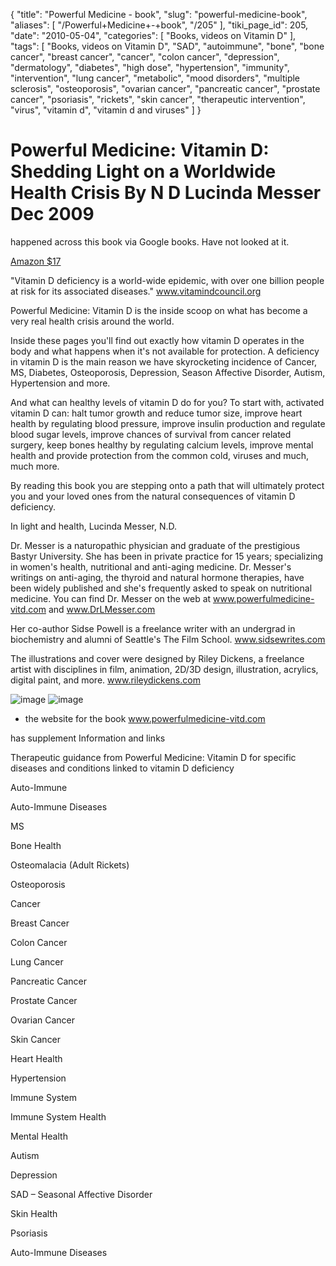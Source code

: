 {
    "title": "Powerful Medicine - book",
    "slug": "powerful-medicine-book",
    "aliases": [
        "/Powerful+Medicine+-+book",
        "/205"
    ],
    "tiki_page_id": 205,
    "date": "2010-05-04",
    "categories": [
        "Books, videos on Vitamin D"
    ],
    "tags": [
        "Books, videos on Vitamin D",
        "SAD",
        "autoimmune",
        "bone",
        "bone cancer",
        "breast cancer",
        "cancer",
        "colon cancer",
        "depression",
        "dermatology",
        "diabetes",
        "high dose",
        "hypertension",
        "immunity",
        "intervention",
        "lung cancer",
        "metabolic",
        "mood disorders",
        "multiple sclerosis",
        "osteoporosis",
        "ovarian cancer",
        "pancreatic cancer",
        "prostate cancer",
        "psoriasis",
        "rickets",
        "skin cancer",
        "therapeutic intervention",
        "virus",
        "vitamin d",
        "vitamin d and viruses"
    ]
}


# Powerful Medicine: Vitamin D: Shedding Light on a Worldwide Health Crisis  By N D Lucinda Messer Dec 2009

happened across this book via Google books.  Have not looked at it.

[Amazon $17](http://www.amazon.com/Powerful-Medicine-Vitamin-Shedding-Worldwide/dp/1608443272/ref=sr_1_1?ie=UTF8&s=books&qid=1273026094&sr=8-1)

"Vitamin D deficiency is a world-wide epidemic, with over one billion people at risk for its associated diseases." www.vitamindcouncil.org

Powerful Medicine: Vitamin D is the inside scoop on what has become a very real health crisis around the world.

Inside these pages you'll find out exactly how vitamin D operates in the body and what happens when it's not available for protection. A deficiency in vitamin D is the main reason we have skyrocketing incidence of Cancer, MS, Diabetes, Osteoporosis, Depression, Season Affective Disorder, Autism, Hypertension and more.

And what can healthy levels of vitamin D do for you? To start with, activated vitamin D can: halt tumor growth and reduce tumor size, improve heart health by regulating blood pressure, improve insulin production and regulate blood sugar levels, improve chances of survival from cancer related surgery, keep bones healthy by regulating calcium levels, improve mental health and provide protection from the common cold, viruses and much, much more.

By reading this book you are stepping onto a path that will ultimately protect you and your loved ones from the natural consequences of vitamin D deficiency.

In light and health, Lucinda Messer, N.D.

Dr. Messer is a naturopathic physician and graduate of the prestigious Bastyr University. She has been in private practice for 15 years; specializing in women's health, nutritional and anti-aging medicine. Dr. Messer's writings on anti-aging, the thyroid and natural hormone therapies, have been widely published and she's frequently asked to speak on nutritional medicine. You can find Dr. Messer on the web at www.powerfulmedicine-vitd.com and www.DrLMesser.com

Her co-author Sidse Powell is a freelance writer with an undergrad in biochemistry and alumni of Seattle's The Film School. www.sidsewrites.com

The illustrations and cover were designed by Riley Dickens, a freelance artist with disciplines in film, animation, 2D/3D design, illustration, acrylics, digital paint, and more. www.rileydickens.com

<img src="https://d1bk1kqxc0sym.cloudfront.net/attachments/gif/powerfull-medicine-1.gif" alt="image">
<img src="https://d1bk1kqxc0sym.cloudfront.net/attachments/gif/powerfull-medicine-2.gif" alt="image">

* the website for the book www.powerfulmedicine-vitd.com

has supplement Information and links

Therapeutic guidance from Powerful Medicine: Vitamin D for specific diseases and conditions linked to vitamin D deficiency

Auto-Immune

Auto-Immune Diseases

MS

Bone Health

Osteomalacia (Adult Rickets)

Osteoporosis

Cancer

Breast Cancer

Colon Cancer

Lung Cancer

Pancreatic Cancer

Prostate Cancer

Ovarian Cancer

Skin Cancer

Heart Health

Hypertension

Immune System

Immune System Health

Mental Health

Autism

Depression

SAD – Seasonal Affective Disorder

Skin Health

Psoriasis

Auto-Immune Diseases